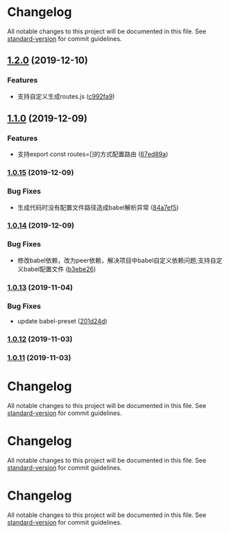 # Changelog

All notable changes to this project will be documented in this file. See [standard-version](https://github.com/conventional-changelog/standard-version) for commit guidelines.

## [1.2.0](https://github.com/hxfdarling/webpack-route-plugin/compare/v1.1.0...v1.2.0) (2019-12-10)


### Features

* 支持自定义生成routes.js ([c992fa9](https://github.com/hxfdarling/webpack-route-plugin/commit/c992fa91698b8a8fe64434a8834bfcb049287724))

## [1.1.0](https://github.com/hxfdarling/webpack-route-plugin/compare/v1.0.15...v1.1.0) (2019-12-09)


### Features

* 支持export const routes=[]的方式配置路由 ([67ed89a](https://github.com/hxfdarling/webpack-route-plugin/commit/67ed89a3f874875157c76dff3ce0c7e98390894e))

### [1.0.15](https://github.com/hxfdarling/webpack-route-plugin/compare/v1.0.14...v1.0.15) (2019-12-09)


### Bug Fixes

* 生成代码时没有配置文件路径造成babel解析异常 ([84a7ef5](https://github.com/hxfdarling/webpack-route-plugin/commit/84a7ef5dc54f516b60d38ab43113da9c6e57513f))

### [1.0.14](https://github.com/hxfdarling/webpack-route-plugin/compare/v1.0.13...v1.0.14) (2019-12-09)


### Bug Fixes

* 修改babel依赖，改为peer依赖，解决项目中babel自定义依赖问题;支持自定义babel配置文件 ([b3ebe26](https://github.com/hxfdarling/webpack-route-plugin/commit/b3ebe263609eb537050821aff5702534d82a9a8a))

### [1.0.13](https://github.com/hxfdarling/webpack-route-plugin/compare/v1.0.12...v1.0.13) (2019-11-04)


### Bug Fixes

* update babel-preset ([201d24d](https://github.com/hxfdarling/webpack-route-plugin/commit/201d24dd81a5590123bc4e62f56da722e7b5994a))

### [1.0.12](https://github.com/hxfdarling/webpack-route-plugin/compare/v1.0.10...v1.0.12) (2019-11-03)

### [1.0.11](https://github.com/hxfdarling/webpack-route-plugin/compare/v1.0.10...v1.0.11) (2019-11-03)

# Changelog

All notable changes to this project will be documented in this file. See [standard-version](https://github.com/conventional-changelog/standard-version) for commit guidelines.

# Changelog

All notable changes to this project will be documented in this file. See [standard-version](https://github.com/conventional-changelog/standard-version) for commit guidelines.

# Changelog

All notable changes to this project will be documented in this file. See [standard-version](https://github.com/conventional-changelog/standard-version) for commit guidelines.
